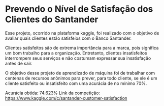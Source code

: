 # Prevendo o Nível de Satisfação dos Clientes do Santander

Esse projeto, ocorrido na plataforma kaggle, foi realizado com o objetivo de avaliar quais clientes estão satisfeios com o Banco Santander.

Clientes satisfeitos são de extrema importância para a marca, pois significa um bom trabalho para a organização. Entretanto,
clientes insatisfeitos interrompem seus serviços e não costumam expressar sua insatisfação antes de sair.

O objetivo desse projeto de aprendizado de máquina foi de trabalhar com centenas
de recursos anônimos para prever, para todo cliente, se ele é um cliente satisfeito ou insatisfeito com uma acurácia de no mínimo 70%.

Acurácia obtida: 74.623%
Link da competição: https://www.kaggle.com/c/santander-customer-satisfaction

